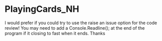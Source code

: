 # PlayingCards_NH

I would prefer if you could try to use the raise an issue option for the code review! You may need to add a Console.Readline(); at the end of the program if it closing to fast when it ends.
Thanks
